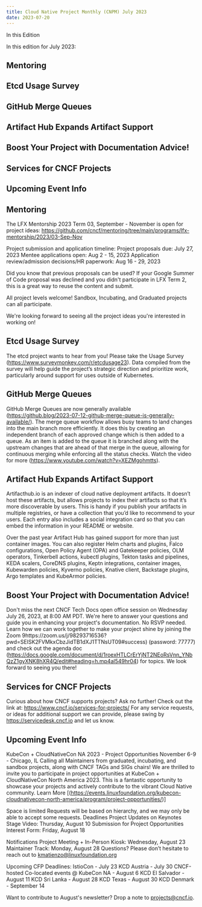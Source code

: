 ```yaml
--- 
title: Cloud Native Project Monthly (CNPM) July 2023 
date: 2023-07-20 
---
```



In this Edition

In this edition for July 2023: 
## Mentoring
## Etcd Usage Survey
## GitHub Merge Queues
## Artifact Hub Expands Artifact Support 
## Boost Your Project with Documentation Advice!
## Services for CNCF Projects
## Upcoming Event Info


#### 

## Mentoring
The LFX Mentorship 2023 Term 03, September - November is open for project ideas:
https://github.com/cncf/mentoring/tree/main/programs/lfx-mentorship/2023/03-Sep-Nov 

Project submission and application timeline:
Project proposals due: July 27, 2023
Mentee applications open: Aug 2 - 15, 2023
Application review/admission decisions/HR paperwork: Aug 16 - 29, 2023

Did you know that previous proposals can be used? If your Google Summer of Code proposal was declined and you didn't participate in LFX Term 2, this is a great way to reuse the content and submit. 

All project levels welcome! Sandbox, Incubating, and Graduated projects can all participate. 

We're looking forward to seeing all the project ideas you're interested in working on!

## Etcd Usage Survey
The etcd project wants to hear from you! Please take the Usage Survey (https://www.surveymonkey.com/r/etcdusage23). 
Data compiled from the survey will help guide the project’s strategic direction and prioritize work, particularly around support for uses outside of Kubernetes. 

## GitHub Merge Queues
GitHub Merge Queues are now generally available (https://github.blog/2023-07-12-github-merge-queue-is-generally-available/). 
The merge queue workflow allows busy teams to land changes into the main branch more efficiently. 
It does this by creating an independent branch of each approved change which is then added to a queue. 
As an item is added to the queue it is branched along with the upstream changes that are ahead of that merge in the queue, allowing for continuous merging while enforcing all the status checks.
Watch the video for more (https://www.youtube.com/watch?v=XEZMgohmtts).

## Artifact Hub Expands Artifact Support
Artifacthub.io is an indexer of cloud native deployment artifacts. It doesn’t host these artifacts, but allows projects to index their artifacts so that it’s more discoverable by users. 
This is handy if you publish your artifacts in multiple registries, or have a collection that you’d like to recommend to your users. 
Each entry also includes a social integration card so that you can embed the information in your README or website.

Over the past year Artifact Hub has gained support for more than just container images. 
You can also register Helm charts and plugins, Falco configurations, Open Policy Agent (OPA) and Gatekeeper policies, OLM operators, Tinkerbell actions, kubectl plugins, Tekton tasks and pipelines, KEDA scalers, CoreDNS plugins, Keptn integrations, container images, Kubewarden policies, Kyverno policies, Knative client, Backstage plugins, Argo templates and KubeArmor policies.

## Boost Your Project with Documentation Advice!
Don't miss the next CNCF Tech Docs open office session on Wednesday July 26, 2023, at 8:00 AM PDT.
We're here to answer your questions and guide you in enhancing your project's documentation. 
No RSVP needed. Learn how we can work together to make your project shine by joining the Zoom 9https://zoom.us/j/98293716536?pwd=SElSK2FVMkxCbzJidTB1dXJ1TTNsUT09#success) (password: 77777) and check out the agenda doc (https://docs.google.com/document/d/1roexHTLCrErYjNT2NEoRsVnn_YNbQzZ1gyXNK8hXR4Q/edit#heading=h.mp4al549hr04) for topics. We look forward to seeing you there!

## Services for CNCF Projects
Curious about how CNCF supports projects? Ask no further! Check out the link at: https://www.cncf.io/services-for-projects/
For any service requests, or ideas for additional support we can provide, please swing by https://servicedesk.cncf.io and let us know.

## Upcoming Event Info
KubeCon + CloudNativeCon NA 2023 - Project Opportunities
November 6-9 - Chicago, IL
Calling all Maintainers from graduated, incubating, and sandbox projects, along with CNCF TAGs and SIGs chairs! We are thrilled to invite you to participate in project opportunities at KubeCon + CloudNativeCon North America 2023. 
This is a fantastic opportunity to showcase your projects and actively contribute to the vibrant Cloud Native community.
Learn More [(https://events.linuxfoundation.org/kubecon-cloudnativecon-north-america/program/project-opportunities/)]

Space is limited
Requests will be based on hierarchy, and we may only be able to accept some requests.
Deadlines
Project Updates on Keynotes Stage Video: Thursday, August 10
Submission for Project Opportunities Interest Form: Friday, August 18

Notifications
Project Meeting + In-Person Kiosk: Wednesday, August 23
Maintainer Track: Monday, August 28
Questions? Please don’t hesitate to reach out to kmatienzo@linuxfoundation.org

Upcoming CFP Deadlines:
IstioCon - July 23
KCD Austria - July 30
CNCF-hosted Co-located events @ KubeCon NA - August 6
KCD El Salvador - August 11
KCD Sri Lanka - August 28
KCD Texas - August 30
KCD Denmark - September 14


Want to contribute to August's newsletter? 
Drop a note to projects@cncf.io.
